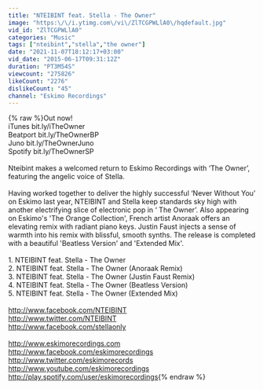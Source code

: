 ```yaml
---
title: "NTEIBINT feat. Stella - The Owner"
image: "https:\/\/i.ytimg.com\/vi\/ZlTCGPWLlA0\/hqdefault.jpg"
vid_id: "ZlTCGPWLlA0"
categories: "Music"
tags: ["nteibint","stella","the owner"]
date: "2021-11-07T18:12:17+03:00"
vid_date: "2015-06-17T09:31:12Z"
duration: "PT3M54S"
viewcount: "275826"
likeCount: "2276"
dislikeCount: "45"
channel: "Eskimo Recordings"
---
```

{% raw %}Out now!<br />iTunes bit.ly/iTheOwner<br />Beatport bit.ly/TheOwnerBP<br />Juno bit.ly/TheOwnerJuno<br />Spotify bit.ly/TheOwnerSP<br /><br />Nteibint makes a welcomed return to Eskimo Recordings with ‘The Owner’, featuring the angelic voice of Stella.<br /><br />Having worked together to deliver the highly successful ‘Never Without You’ on Eskimo last year, NTEIBINT and Stella keep standards sky high with another electrifying slice of electronic pop in ‘ The Owner’. Also appearing on Eskimo's 'The Orange Collection', French artist Anoraak offers an elevating remix with radiant piano keys. Justin Faust injects a sense of warmth into his remix with blissful, smooth synths. The release is completed with a beautiful 'Beatless Version' and 'Extended Mix'.<br /><br />1. NTEIBINT feat. Stella - The Owner<br />2. NTEIBINT feat. Stella - The Owner (Anoraak Remix)<br />3. NTEIBINT feat. Stella - The Owner (Justin Faust Remix)<br />4. NTEIBINT feat. Stella - The Owner (Beatless Version)<br />5. NTEIBINT feat. Stella - The Owner (Extended Mix)<br /><br /><a rel="nofollow" target="blank" href="http://www.facebook.com/NTEIBINT">http://www.facebook.com/NTEIBINT</a><br /><a rel="nofollow" target="blank" href="http://www.twitter.com/NTEIBINT">http://www.twitter.com/NTEIBINT</a><br /><a rel="nofollow" target="blank" href="http://www.facebook.com/stellaonly">http://www.facebook.com/stellaonly</a><br /><br /><a rel="nofollow" target="blank" href="http://www.eskimorecordings.com">http://www.eskimorecordings.com</a><br /><a rel="nofollow" target="blank" href="http://www.facebook.com/eskimorecordings">http://www.facebook.com/eskimorecordings</a><br /><a rel="nofollow" target="blank" href="http://www.twitter.com/eskimorecords">http://www.twitter.com/eskimorecords</a><br /><a rel="nofollow" target="blank" href="http://www.youtube.com/eskimorecordings">http://www.youtube.com/eskimorecordings</a><br /><a rel="nofollow" target="blank" href="http://play.spotify.com/user/eskimorecordings">http://play.spotify.com/user/eskimorecordings</a>{% endraw %}
